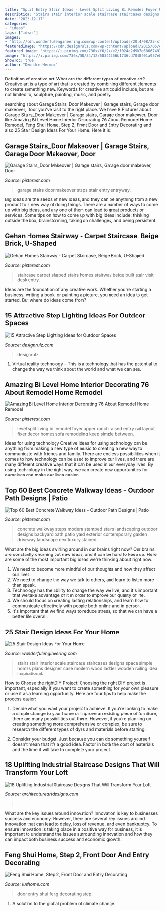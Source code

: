 ```yaml
---
title: "Split Entry Stair Ideas - Level Split Living Bi Remodel Foyer Upper Ranch Raised Entry Rail Layout Fixer Decor Homes Sofa Remodeling Keep Simple Between"
description: "Stairs stair interior scale staircase staircases designs space simple homes plans designer case modern wood ladder wooden railing idea inspirational"
date: "2022-12-17"
categories:
- "ideas"
tags: ["ideas"]
images:
- "http://cdn.wonderfulengineering.com/wp-content/uploads/2014/08/25-stair-design-ideas-112.jpg"
featuredImage: "https://cdn.designrulz.com/wp-content/uploads/2015/05/garden-lighting-design_designrulz-7.jpg"
featured_image: "https://i.pinimg.com/736x/f0/24/e2/f024e2d9b7e686674928ad5c3ddd85b5--carpet-staircase-tile-flooring.jpg"
image: "https://i.pinimg.com/736x/58/34/12/58341256b1736cd7048f01a957eb7afd--garage-stairs-garage-entry.jpg"
ShowToc: true
author: "Deondre Herman"
---
```



Definition of creative art: What are the different types of creative art?
Creative art is a type of art that is created by combining different elements to create something new. Keywords for creative art could include, but are not limited to, sculpture, painting, music, and poetry.

	

		
searching about Garage Stairs_Door Makeover | Garage stairs, Garage door makeover, Door you've visit to the right place. We have 8 Pictures about Garage Stairs_Door Makeover | Garage stairs, Garage door makeover, Door like Amazing Bi Level Home Interior Decorating 76 About Remodel Home Remodel, Feng Shui Home, Step 2, Front Door and Entry Decorating and also 25 Stair Design Ideas For Your Home. Here it is:
		
    
## Garage Stairs_Door Makeover | Garage Stairs, Garage Door Makeover, Door

<img loading=lazy src="https://i.pinimg.com/736x/58/34/12/58341256b1736cd7048f01a957eb7afd--garage-stairs-garage-entry.jpg" onerror="this.onerror=null;this.src='https://tse2.mm.bing.net/th?id=OIP.ATvtmViPzC6RsD-iNme9hgHaJ6&amp;pid=15.1';" alt="Garage Stairs_Door Makeover | Garage stairs, Garage door makeover, Door">

_Source: pinterest.com_

>garage stairs door makeover steps stair entry entryway. 

	

Big ideas are the seeds of new ideas, and they can be anything from a new product to a new way of doing things. There are a number of ways to come up with big ideas, and any one of them can lead to great products or services. Some tips on how to come up with big ideas include: thinking outside the box, brainstorming, taking on challenges, and being persistent.

    
## Gehan Homes Stairway - Carpet Staircase, Beige Brick, U-Shaped

<img loading=lazy src="https://i.pinimg.com/736x/f0/24/e2/f024e2d9b7e686674928ad5c3ddd85b5--carpet-staircase-tile-flooring.jpg" onerror="this.onerror=null;this.src='https://tse2.mm.bing.net/th?id=OIP.oLhHoa_qY7Ivy9j_J2NwOgDMEy&amp;pid=15.1';" alt="Gehan Homes Stairway - Carpet Staircase, Beige Brick, U-Shaped">

_Source: pinterest.com_

>staircase carpet shaped stairs homes stairway beige built stair visit desk entry. 

	

Ideas are the foundation of any creative work. Whether you're starting a business, writing a book, or painting a picture, you need an idea to get started. But where do ideas come from?

    
## 15 Attractive Step Lighting Ideas For Outdoor Spaces

<img loading=lazy src="https://cdn.designrulz.com/wp-content/uploads/2015/05/garden-lighting-design_designrulz-7.jpg" onerror="this.onerror=null;this.src='https://tse1.mm.bing.net/th?id=OIP.Y03hShDTALybchwSqWj_EwHaLH&amp;pid=15.1';" alt="15 Attractive Step Lighting Ideas for Outdoor Spaces">

_Source: designrulz.com_

>designrulz. 

	

1. Virtual reality technology – This is a technology that has the potential to change the way we think about the world and what we can see.

    
## Amazing Bi Level Home Interior Decorating 76 About Remodel Home Remodel

<img loading=lazy src="https://i.pinimg.com/736x/fa/70/fc/fa70fcdf49740cffb9923245fc1a7110.jpg" onerror="this.onerror=null;this.src='https://tse2.mm.bing.net/th?id=OIP.kOAW2Ebgn60ke2qv1PABbQHaFj&amp;pid=15.1';" alt="Amazing Bi Level Home Interior Decorating 76 About Remodel Home Remodel">

_Source: pinterest.com_

>level split living bi remodel foyer upper ranch raised entry rail layout fixer decor homes sofa remodeling keep simple between. 

	

Ideas for using technology
Creative ideas for using technology can be anything from making a new type of music to creating a new way to communicate with friends and family. There are endless possibilities when it comes to how technology can be used to improve our lives, and there are many different creative ways that it can be used in our everyday lives. By using technology in the right way, we can create new opportunities for ourselves and make our lives easier.

    
## Top 60 Best Concrete Walkway Ideas - Outdoor Path Designs | Patio

<img loading=lazy src="https://i.pinimg.com/736x/dd/71/1d/dd711de7535de0de6fb78b19db16538f.jpg" onerror="this.onerror=null;this.src='https://tse3.mm.bing.net/th?id=OIP.EsiYUaTfYskOsD_qKP65uwHaHN&amp;pid=15.1';" alt="Top 60 Best Concrete Walkway Ideas - Outdoor Path Designs | Patio">

_Source: pinterest.com_

>concrete walkway steps modern stamped stairs landscaping outdoor designs backyard path patio yard exterior contemporary garden driveway landscape nextluxury stained. 

	

What are the big ideas swirling around in our brains right now?
Our brains are constantly churning out new ideas, and it can be hard to keep up. Here are some of the most important big ideas we're thinking about right now: 
1. We need to become more mindful of our thoughts and how they affect our lives. 
2. We need to change the way we talk to others, and learn to listen more than speak. 
3. Technology has the ability to change the way we live, and it's important that we take advantage of it in order to improve our quality of life. 
4. We should focus on creating lasting relationships, and learn how to communicate effectively with people both online and in person. 
5. It's important that we find ways to reduce stress, so that we can have a better life overall.

    
## 25 Stair Design Ideas For Your Home

<img loading=lazy src="http://cdn.wonderfulengineering.com/wp-content/uploads/2014/08/25-stair-design-ideas-112.jpg" onerror="this.onerror=null;this.src='https://tse2.mm.bing.net/th?id=OIP.S4VyyVdiDBFCZrrvSlZtwAHaG3&amp;pid=15.1';" alt="25 Stair Design Ideas For Your Home">

_Source: wonderfulengineering.com_

>stairs stair interior scale staircase staircases designs space simple homes plans designer case modern wood ladder wooden railing idea inspirational. 

	

How to Choose the rightDIY Project:
Choosing the right DIY project is important, especially if you want to create something for your own pleasure or use it as a learning opportunity. Here are four tips to help make the process easier:
1. Decide what you want your project to achieve. If you’re looking to make a simple change to your home or improve an existing piece of furniture, there are many possibilities out there. However, if you’re planning on creating something more comprehensive or complex, be sure to research the different types of dyes and materials before starting.

2. Consider your budget. Just because you can do something yourself doesn’t mean that it’s a good idea. Factor in both the cost of materials and the time it will take to complete your project.

    
## 18 Uplifting Industrial Staircase Designs That Will Transform Your Loft

<img loading=lazy src="https://www.architectureartdesigns.com/wp-content/uploads/2020/04/18-Uplifting-Industrial-Staircase-Designs-That-Will-Transform-Your-Loft-13.jpg" onerror="this.onerror=null;this.src='https://tse1.mm.bing.net/th?id=OIP.4UgHMoHmTdpNoiHa5vkCJAHaJ4&amp;pid=15.1';" alt="18 Uplifting Industrial Staircase Designs That Will Transform Your Loft">

_Source: architectureartdesigns.com_

>. 

	

What are the key issues around innovation?
Innovation is key to businesses success and economy. However, there are several key issues around innovation that can lead to delay, loss of revenue, and even bankruptcy. To ensure innovation is taking place in a positive way for business, it is important to understand the issues surrounding innovation and how they can impact both business success and economic growth.

    
## Feng Shui Home, Step 2, Front Door And Entry Decorating

<img loading=lazy src="https://www.lushome.com/wp-content/uploads/2010/02/yard-landscaping-front-door-decorating-2.jpg" onerror="this.onerror=null;this.src='https://tse1.mm.bing.net/th?id=OIP.8ejp7BYjklCsUIJcq0LnNQAAAA&amp;pid=15.1';" alt="Feng Shui Home, Step 2, Front Door and Entry Decorating">

_Source: lushome.com_

>door entry shui feng decorating step. 

	

1. A solution to the global problem of climate change.

